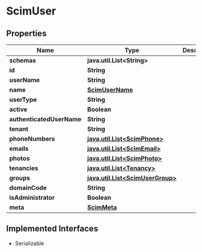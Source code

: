 

# ScimUser


## Properties

Name | Type | Description | Notes
------------ | ------------- | ------------- | -------------
**schemas** | **java.util.List&lt;String&gt;** |  |  [optional]
**id** | **String** |  |  [optional]
**userName** | **String** |  |  [optional]
**name** | [**ScimUserName**](ScimUserName.md) |  |  [optional]
**userType** | **String** |  |  [optional]
**active** | **Boolean** |  |  [optional]
**authenticatedUserName** | **String** |  |  [optional]
**tenant** | **String** |  |  [optional]
**phoneNumbers** | [**java.util.List&lt;ScimPhone&gt;**](ScimPhone.md) |  |  [optional]
**emails** | [**java.util.List&lt;ScimEmail&gt;**](ScimEmail.md) |  |  [optional]
**photos** | [**java.util.List&lt;ScimPhoto&gt;**](ScimPhoto.md) |  |  [optional]
**tenancies** | [**java.util.List&lt;Tenancy&gt;**](Tenancy.md) |  |  [optional]
**groups** | [**java.util.List&lt;ScimUserGroup&gt;**](ScimUserGroup.md) |  |  [optional]
**domainCode** | **String** |  |  [optional]
**isAdministrator** | **Boolean** |  |  [optional]
**meta** | [**ScimMeta**](ScimMeta.md) |  |  [optional]


## Implemented Interfaces

* Serializable



